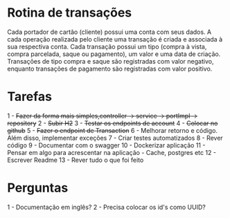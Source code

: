# Rotina de transações

Cada portador de cartão (cliente) possui uma conta com seus dados. A cada operação
realizada pelo cliente uma transação é criada e associada à sua respectiva conta. Cada
transação possui um tipo (compra à vista, compra parcelada, saque ou pagamento), um
valor e uma data de criação. Transações de tipo compra e saque são registradas com
valor negativo, enquanto transações de pagamento são registradas com valor positivo.


# Tarefas

1 - ~~Fazer da forma mais simples,controller -> service -> portImpl -> repository~~
2 - ~~Subir H2~~
3 - ~~Testar os endpoints de account~~
4 - ~~Colocar no github~~
5 - ~~Fazer o endpoint de Transaction~~
6 - Melhorar retorno e código. Além disso, implementar exceções
7 - Criar testes automatizados
8 - Rever código
9 - Documentar com o swagger
10 - Dockerizar aplicação
11 - Pensar em algo para acrescentar na aplicação - Cache, postgres etc
12 - Escrever Readme
13 - Rever tudo o que foi feito

# Perguntas
1 - Documentação em inglês?
2 - Precisa colocar os id's como UUID?